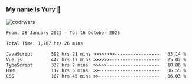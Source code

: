 ### My name is Yury 👋 
![codrwars](https://www.codewars.com/users/litury/badges/micro) 


<!--START_SECTION:waka-->

```txt
From: 28 January 2022 - To: 16 October 2025

Total Time: 1,787 hrs 26 mins

JavaScript       592 hrs 21 mins >>>>>>>>-----------------   33.14 %
Vue.js           447 hrs 17 mins >>>>>>-------------------   25.02 %
TypeScript       337 hrs 2 mins  >>>>>--------------------   18.86 %
HTML             117 hrs 6 mins  >>-----------------------   06.55 %
CSS              107 hrs 45 mins >>-----------------------   06.03 %
```

<!--END_SECTION:waka-->

